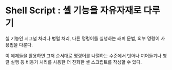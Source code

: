 # Shell Script : 셸 기능을 자유자재로 다루기

셸 기능인 시그널 처리나 병렬 처리, 다른 명령어를 실행하는 래퍼 문법, 외부 명령어 사용법을 다룬다.

이 예제들을 활용하면 그저 순서대로 명령어를 나열하는 수준에서 벗어나 끼어들기나 병렬 실행 등 비동기 처리를 사용한 더 진화한 셸 스크립트를 작성할 수 있다.
